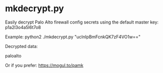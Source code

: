 # mkdecrypt.py

Easily decrypt Palo Alto firewall config secrets using the default master key: p1a2l3o4a5l6t7o8

Example: python2 ./mkdecrypt.py "ucInIpBmFcnkQK7zF4VO1w=="

Decrypted data:

paloalto

Or if you prefer: https://mogul.to/pamk
